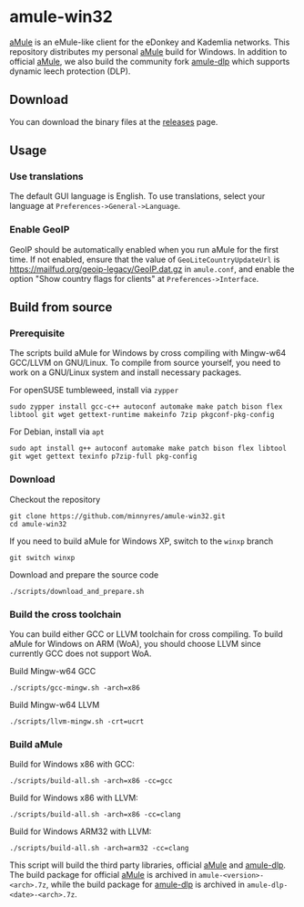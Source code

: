 # amule-win32

[aMule](https://github.com/amule-project/amule) is an eMule-like client for the eDonkey and Kademlia networks. This repository distributes my personal [aMule](https://github.com/amule-project/amule) build for Windows. In addition to official [aMule](https://github.com/amule-project/amule), we also build the community fork [amule-dlp](https://github.com/persmule/amule-dlp) which supports dynamic leech protection (DLP).

## Download

You can download the binary files at the [releases](https://github.com/minnyres/amule-win32/releases/latest) page. 

## Usage

### Use translations

The default GUI language is English. To use translations, select your language at `Preferences->General->Language`.

### Enable GeoIP

GeoIP should be automatically enabled when you run aMule for the first time. If not enabled, ensure that the value of `GeoLiteCountryUpdateUrl` is https://mailfud.org/geoip-legacy/GeoIP.dat.gz in `amule.conf`, and enable the option "Show country flags for clients" at `Preferences->Interface`.

## Build from source

### Prerequisite

The scripts build aMule for Windows by cross compiling with Mingw-w64 GCC/LLVM on GNU/Linux. To compile from source yourself, you need to work on a GNU/Linux system and install necessary packages. 

For openSUSE tumbleweed, install via `zypper`

    sudo zypper install gcc-c++ autoconf automake make patch bison flex libtool git wget gettext-runtime makeinfo 7zip pkgconf-pkg-config

For Debian, install via `apt`

    sudo apt install g++ autoconf automake make patch bison flex libtool git wget gettext texinfo p7zip-full pkg-config

### Download

Checkout the repository

    git clone https://github.com/minnyres/amule-win32.git
    cd amule-win32
    
If you need to build aMule for Windows XP, switch to the `winxp` branch

    git switch winxp
    
Download and prepare the source code

    ./scripts/download_and_prepare.sh
    
### Build the cross toolchain

You can build either GCC or LLVM toolchain for cross compiling. To build aMule for Windows on ARM (WoA), you should choose LLVM since currently GCC does not support WoA.

Build Mingw-w64 GCC

    ./scripts/gcc-mingw.sh -arch=x86
    
Build Mingw-w64 LLVM

    ./scripts/llvm-mingw.sh -crt=ucrt
    

### Build aMule 

Build for Windows x86 with GCC: 

    ./scripts/build-all.sh -arch=x86 -cc=gcc

Build for Windows x86 with LLVM: 

    ./scripts/build-all.sh -arch=x86 -cc=clang

Build for Windows ARM32 with LLVM: 

    ./scripts/build-all.sh -arch=arm32 -cc=clang

This script will build the third party libraries, official [aMule](https://github.com/amule-project/amule) and [amule-dlp](https://github.com/persmule/amule-dlp). The build package for official [aMule](https://github.com/amule-project/amule) is archived in `amule-<version>-<arch>.7z`, while the build package for [amule-dlp](https://github.com/persmule/amule-dlp) is archived in `amule-dlp-<date>-<arch>.7z`.
